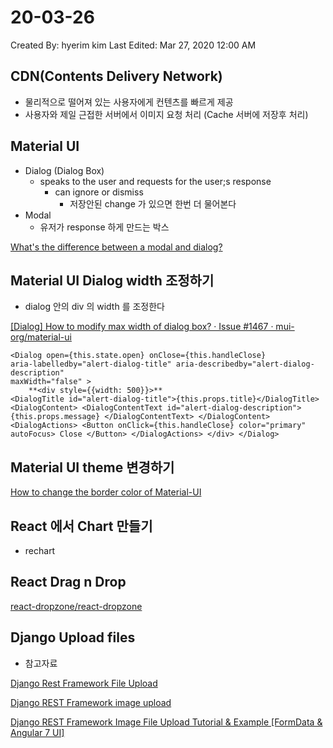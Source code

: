 # 20-03-26

Created By: hyerim kim
Last Edited: Mar 27, 2020 12:00 AM

## CDN(Contents Delivery Network)

- 물리적으로 떨어져 있는 사용자에게 컨텐츠를 빠르게 제공
- 사용자와 제일 근접한 서버에서 이미지 요청 처리 (Cache 서버에 저장후 처리)

## Material UI

- Dialog (Dialog Box)
    - speaks to the user and requests for the user;s response
        - can ignore or dismiss
            - 저장안된 change 가 있으면 한번 더 물어본다
- Modal
    - 유저가 response 하게 만드는 박스

[What's the difference between a modal and dialog?](https://www.quora.com/Whats-the-difference-between-a-modal-and-dialog)

## Material UI Dialog width 조정하기

- dialog 안의 div 의 width 를 조정한다

[[Dialog] How to modify max width of dialog box? · Issue #1467 · mui-org/material-ui](https://github.com/mui-org/material-ui/issues/1467)

    <Dialog open={this.state.open} onClose={this.handleClose} 
    aria-labelledby="alert-dialog-title" aria-describedby="alert-dialog-description" 
    maxWidth="false" > 
    	**<div style={{width: 500}}>** 
    <DialogTitle id="alert-dialog-title">{this.props.title}</DialogTitle> <DialogContent> <DialogContentText id="alert-dialog-description"> {this.props.message} </DialogContentText> </DialogContent> <DialogActions> <Button onClick={this.handleClose} color="primary" autoFocus> Close </Button> </DialogActions> </div> </Dialog>

## Material UI theme 변경하기

[How to change the border color of Material-UI](https://stackoverflow.com/questions/52911169/how-to-change-the-border-color-of-material-ui-textfield)

## React 에서 Chart 만들기

- rechart

[](http://recharts.org/en-US/guide/getting-started)

## React Drag n Drop

[react-dropzone/react-dropzone](https://github.com/react-dropzone/react-dropzone)

## Django Upload files

- 참고자료

[Django Rest Framework File Upload](https://stackoverflow.com/questions/20473572/django-rest-framework-file-upload)

[Django REST Framework image upload](https://stackoverflow.com/questions/45564130/django-rest-framework-image-upload)

[Django REST Framework Image File Upload Tutorial & Example [FormData & Angular 7 UI]](https://www.techiediaries.com/django-rest-image-file-upload-tutorial/)
